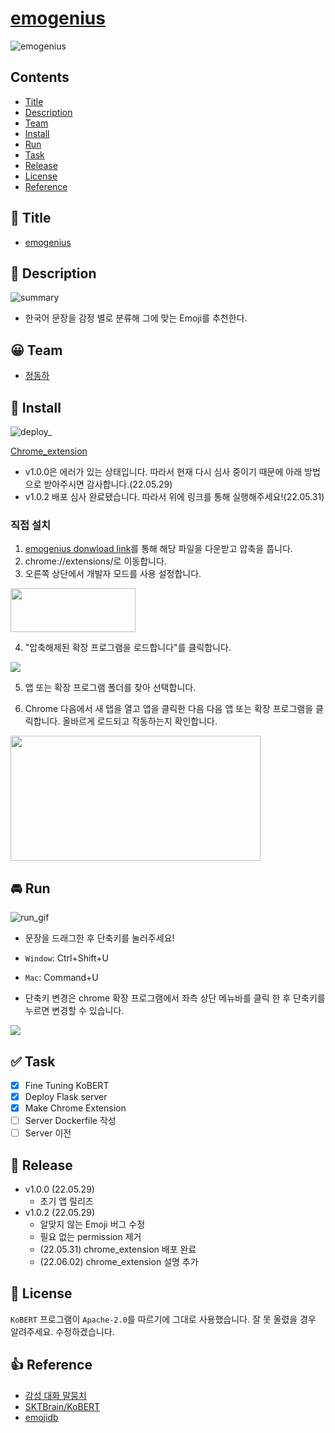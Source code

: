 # [emogenius](https://github.com/ha4219/emogenius)

![emogenius](https://chrome.google.com/webstore/detail/emogenius/heddhmefcmbkfoojdngpojbhkkglgcdg?hl=ko&authuser=0)

## Contents

- [Title](#-title)
- [Description](#-description)
- [Team](#-team)
- [Install](#-install)
- [Run](#-run)
- [Task](#-task)
- [Release](#-release)
- [License](#-license)
- [Reference](#-reference)

## 🎉 Title

- [emogenius](https://chrome.google.com/webstore/detail/emogenius/heddhmefcmbkfoojdngpojbhkkglgcdg?hl=ko&authuser=0)


## 📖 Description
![summary](https://github.com/ha4219/emogenius/blob/dev/assets/readme/summary.png?raw=true)
- 한국어 문장을 감정 별로 분류해 그에 맞는 Emoji를 추천한다.



## 😀 Team

- [정동하](https://github.com/ha4219)


## 🎯 Install
![deploy_](https://github.com/ha4219/emogenius/blob/dev/assets/readme/1.png?raw=true)

[Chrome_extension ](https://chrome.google.com/webstore/detail/emogenius/heddhmefcmbkfoojdngpojbhkkglgcdg?hl=ko&authuser=0)
- v1.0.0은 에러가 있는 상태입니다. 따라서 현재 다시 심사 중이기 때문에 아래 방법으로 받아주시면 감사합니다.(22.05.29)
- v1.0.2 배포 심사 완료됐습니다. 따라서 위에 링크를 통해 실행해주세요!(22.05.31)

### 직접 설치
1. [emogenius donwload link](https://github.com/ha4219/emogenius/releases/download/1.0.2/emogenius.zip)를 통해 해당 파일을 다운받고 압축을 풉니다.
2. chrome://extensions/로 이동합니다.
3. 오른쪽 상단에서 개발자 모드를 사용 설정합니다.
<img src="https://github.com/ha4219/emogenius/blob/dev/assets/readme/2.png?raw=true" style="display: block;  width: 200px; height: 70px;"/>

4. "압축해제된 확장 프로그램을 로드합니다"를 클릭합니다.
<img src="https://github.com/ha4219/emogenius/blob/dev/assets/readme/3.png?raw=true" style="display: block;"/>

5. 앱 또는 확장 프로그램 폴더를 찾아 선택합니다.

6. Chrome 다음에서 새 탭을 열고 앱을 클릭한 다음 다음 앱 또는 확장 프로그램을 클릭합니다. 올바르게 로드되고 작동하는지 확인합니다.
<img src="https://github.com/ha4219/emogenius/blob/dev/assets/readme/4.png?raw=true" style="display: block; width: 400px; height: 200px;"/>


## 🚘 Run

![run_gif](https://github.com/ha4219/emogenius/blob/dev/assets/readme/run.gif?raw=true)

- 문장을 드래그한 후 단축키를 눌러주세요!
 
- `Window`: Ctrl+Shift+U
- `Mac`: Command+U 

- 단축키 변경은 chrome 확장 프로그램에서 좌측 상단 메뉴바를 클릭 한 후 단축키를 누르면 변경할 수 있습니다.
<img src="https://github.com/ha4219/emogenius/blob/dev/assets/readme/5.png?raw=true" style="display: block;"/>

## ✅ Task
- [x] Fine Tuning KoBERT 
- [x] Deploy Flask server 
- [x] Make Chrome Extension
- [ ] Server Dockerfile 작성
- [ ] Server 이전

## 🌋 Release
- v1.0.0 (22.05.29)
  - 초기 앱 릴리즈
- v1.0.2 (22.05.29)
  - 알맞지 않는 Emoji 버그 수정
  - 필요 없는 permission 제거
  - (22.05.31) chrome_extension 배포 완료
  - (22.06.02) chrome_extension 설명 추가

## 📄 License
`KoBERT` 프로그램이 `Apache-2.0`를 따르기에 그대로 사용했습니다. 잘 못 올렸을 경우 알려주세요. 수정하겠습니다.

## 👍 Reference

- [감성 대화 말뭉치](https://aihub.or.kr/aidata/7978)
- [SKTBrain/KoBERT](https://github.com/SKTBrain/KoBERT)
- [emojidb](https://emojidb.org/)
